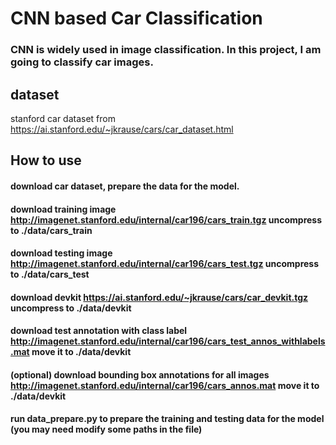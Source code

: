 # CNN based Car Classification

### CNN is widely used in image classification. In this project, I am going to classify car images.

## dataset
stanford car dataset from https://ai.stanford.edu/~jkrause/cars/car_dataset.html

## How to use
#### download car dataset, prepare the data for the model.
#### download training image http://imagenet.stanford.edu/internal/car196/cars_train.tgz uncompress to ./data/cars_train
#### download testing image http://imagenet.stanford.edu/internal/car196/cars_test.tgz uncompress to ./data/cars_test
#### download devkit https://ai.stanford.edu/~jkrause/cars/car_devkit.tgz uncompress to ./data/devkit
#### download test annotation with class label http://imagenet.stanford.edu/internal/car196/cars_test_annos_withlabels.mat move it to ./data/devkit
#### (optional) download bounding box annotations for all images http://imagenet.stanford.edu/internal/car196/cars_annos.mat move it to ./data/devkit
#### run data_prepare.py to prepare the training and testing data for the model (you may need modify some paths in the file)
